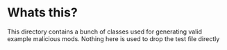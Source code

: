 # Whats this?

This directory contains a bunch of classes used for generating valid example malicious mods.
Nothing here is used to drop the test file directly
